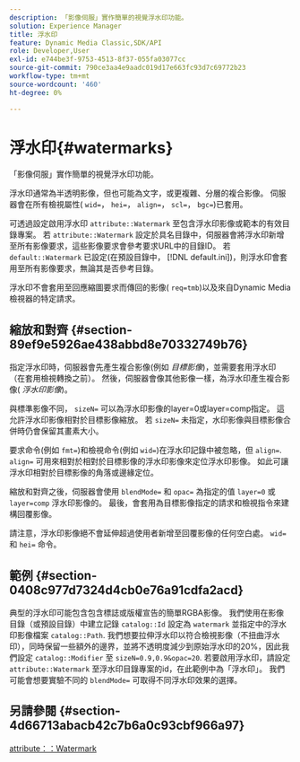 ```yaml
---
description: 「影像伺服」實作簡單的視覺浮水印功能。
solution: Experience Manager
title: 浮水印
feature: Dynamic Media Classic,SDK/API
role: Developer,User
exl-id: e744be3f-9753-4513-8f37-055fa03077cc
source-git-commit: 790ce3aa4e9aadc019d17e663fc93d7c69772b23
workflow-type: tm+mt
source-wordcount: '460'
ht-degree: 0%

---
```


# 浮水印{#watermarks}

「影像伺服」實作簡單的視覺浮水印功能。

浮水印通常為半透明影像，但也可能為文字，或更複雜、分層的複合影像。 伺服器會在所有檢視屬性( `wid=`， `hei=`， `align=`， `scl=`， `bgc=`)已套用。

可透過設定啟用浮水印 `attribute::Watermark` 至包含浮水印影像或範本的有效目錄專案。 若 `attribute::Watermark` 設定於具名目錄中，伺服器會將浮水印新增至所有影像要求，這些影像要求會參考要求URL中的目錄ID。 若 `default::Watermark` 已設定(在預設目錄中， [!DNL default.ini])，則浮水印會套用至所有影像要求，無論其是否參考目錄。

浮水印不會套用至回應縮圖要求而傳回的影像( `req=tmb`)以及來自Dynamic Media檢視器的特定請求。

## 縮放和對齊 {#section-89ef9e5926ae438abbd8e70332749b76}

指定浮水印時，伺服器會先產生複合影像(例如 *目標影像*)，並需要套用浮水印（在套用檢視轉換之前）。 然後，伺服器會像其他影像一樣，為浮水印產生複合影像( *浮水印影像*)。

與標準影像不同， `sizeN=` 可以為浮水印影像的layer=0或layer=comp指定。 這允許浮水印影像相對於目標影像縮放。 若 `sizeN=` 未指定，水印影像與目標影像合併時仍會保留其畫素大小。

要求命令(例如 `fmt=`)和檢視命令(例如 `wid=`)在浮水印記錄中被忽略，但 `align=`. `align=` 可用來相對於相對於目標影像的浮水印影像來定位浮水印影像。 如此可讓浮水印相對於目標影像的角落或邊緣定位。

縮放和對齊之後，伺服器會使用 `blendMode=` 和 `opac=` 為指定的值 `layer=0` 或 `layer=comp` 浮水印影像的。 最後，會套用為目標影像指定的請求和檢視指令來建構回覆影像。

請注意，浮水印影像絕不會延伸超過使用者新增至回覆影像的任何空白處。 `wid=` 和 `hei=` 命令。

## 範例 {#section-0408c977d7324d4cb0e76a91cdfa2acd}

典型的浮水印可能包含包含標誌或版權宣告的簡單RGBA影像。 我們使用在影像目錄（或預設目錄）中建立記錄 `catalog::Id` 設定為 `watermark` 並指定中的浮水印影像檔案 `catalog::Path`. 我們想要拉伸浮水印以符合檢視影像（不扭曲浮水印），同時保留一些額外的邊界，並將不透明度減少到原始浮水印的20%，因此我們設定 `catalog::Modifier` 至 `sizeN=0.9,0.9&opac=20`. 若要啟用浮水印，請設定 `attribute::Watermark` 至浮水印目錄專案的id，在此範例中為「浮水印」。 我們可能會想要實驗不同的 `blendMode=` 可取得不同浮水印效果的選擇。

## 另請參閱 {#section-4d66713abacb42c7b6a0c93cbf966a97}

[attribute：：Watermark](../../../../../is-api/image-catalog/image-serving-api-ref/c-image-catalog-reference/c-attributes-reference/r-watermark.md#reference-942b50acb2dd43a5ae498dc41ea9ac9b)
